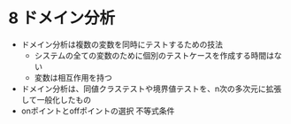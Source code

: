 # 8 ドメイン分析

- ドメイン分析は複数の変数を同時にテストするための技法
    - システムの全ての変数のために個別のテストケースを作成する時間はない
    - 変数は相互作用を持つ
- ドメイン分析は、同値クラステストや境界値テストを、n次の多次元に拡張して一般化したもの
- onポイントとoffポイントの選択
 不等式条件
